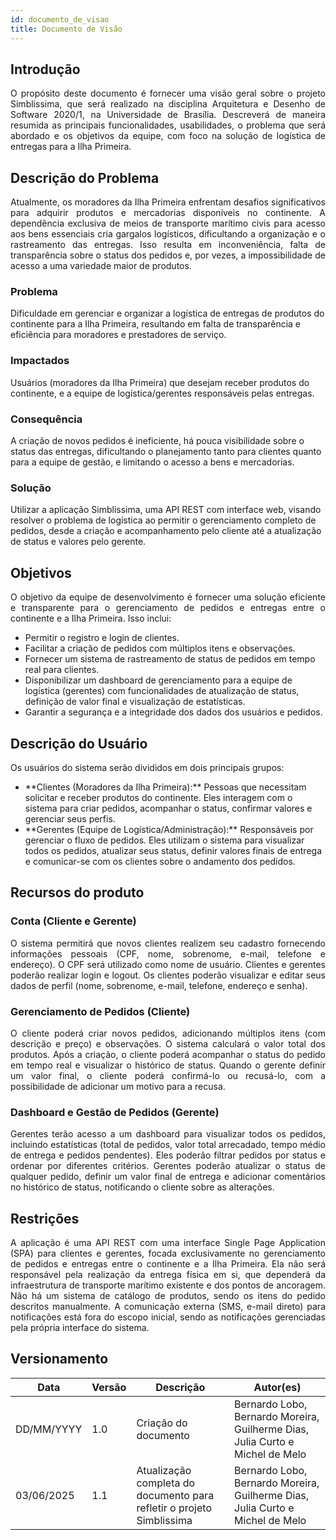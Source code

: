 ```yaml
---
id: documento_de_visao
title: Documento de Visão
---
```

## Introdução

<p align = "justify">
O propósito deste documento é fornecer uma visão geral sobre o projeto Simblissima, que será realizado na disciplina Arquitetura e Desenho de Software 2020/1, na Universidade de Brasília. Descreverá de maneira resumida as principais funcionalidades, usabilidades, o problema que será abordado e os objetivos da equipe, com foco na solução de logística de entregas para a Ilha Primeira.
</p>

## Descrição do Problema 

<p align = "justify">
Atualmente, os moradores da Ilha Primeira enfrentam desafios significativos para adquirir produtos e mercadorias disponíveis no continente. A dependência exclusiva de meios de transporte marítimo civis para acesso aos bens essenciais cria gargalos logísticos, dificultando a organização e o rastreamento das entregas. Isso resulta em inconveniência, falta de transparência sobre o status dos pedidos e, por vezes, a impossibilidade de acesso a uma variedade maior de produtos.
</p>

### Problema

Dificuldade em gerenciar e organizar a logística de entregas de produtos do continente para a Ilha Primeira, resultando em falta de transparência e eficiência para moradores e prestadores de serviço.

### Impactados

Usuários (moradores da Ilha Primeira) que desejam receber produtos do continente, e a equipe de logística/gerentes responsáveis pelas entregas.

### Consequência

A criação de novos pedidos é ineficiente, há pouca visibilidade sobre o status das entregas, dificultando o planejamento tanto para clientes quanto para a equipe de gestão, e limitando o acesso a bens e mercadorias.

### Solução

Utilizar a aplicação Simblissima, uma API REST com interface web, visando resolver o problema de logística ao permitir o gerenciamento completo de pedidos, desde a criação e acompanhamento pelo cliente até a atualização de status e valores pelo gerente.

## Objetivos

<p align = "justify">
O objetivo da equipe de desenvolvimento é fornecer uma solução eficiente e transparente para o gerenciamento de pedidos e entregas entre o continente e a Ilha Primeira. Isso inclui:
<ul>
    <li>Permitir o registro e login de clientes.</li>
    <li>Facilitar a criação de pedidos com múltiplos itens e observações.</li>
    <li>Fornecer um sistema de rastreamento de status de pedidos em tempo real para clientes.</li>
    <li>Disponibilizar um dashboard de gerenciamento para a equipe de logística (gerentes) com funcionalidades de atualização de status, definição de valor final e visualização de estatísticas.</li>
    <li>Garantir a segurança e a integridade dos dados dos usuários e pedidos.</li>
</ul>
</p>

## Descrição do Usuário 

<p align = "justify">
Os usuários do sistema serão divididos em dois principais grupos:
<ul>
    <li>**Clientes (Moradores da Ilha Primeira):** Pessoas que necessitam solicitar e receber produtos do continente. Eles interagem com o sistema para criar pedidos, acompanhar o status, confirmar valores e gerenciar seus perfis.</li>
    <li>**Gerentes (Equipe de Logística/Administração):** Responsáveis por gerenciar o fluxo de pedidos. Eles utilizam o sistema para visualizar todos os pedidos, atualizar seus status, definir valores finais de entrega e comunicar-se com os clientes sobre o andamento dos pedidos.</li>
</ul>
</p>

## Recursos do produto

### Conta (Cliente e Gerente)

<p align = "justify">
O sistema permitirá que novos clientes realizem seu cadastro fornecendo informações pessoais (CPF, nome, sobrenome, e-mail, telefone e endereço). O CPF será utilizado como nome de usuário. Clientes e gerentes poderão realizar login e logout. Os clientes poderão visualizar e editar seus dados de perfil (nome, sobrenome, e-mail, telefone, endereço e senha).
</p>

### Gerenciamento de Pedidos (Cliente)

<p align = "justify">
O cliente poderá criar novos pedidos, adicionando múltiplos itens (com descrição e preço) e observações. O sistema calculará o valor total dos produtos. Após a criação, o cliente poderá acompanhar o status do pedido em tempo real e visualizar o histórico de status. Quando o gerente definir um valor final, o cliente poderá confirmá-lo ou recusá-lo, com a possibilidade de adicionar um motivo para a recusa.
</p>

### Dashboard e Gestão de Pedidos (Gerente)

<p align = "justify">
Gerentes terão acesso a um dashboard para visualizar todos os pedidos, incluindo estatísticas (total de pedidos, valor total arrecadado, tempo médio de entrega e pedidos pendentes). Eles poderão filtrar pedidos por status e ordenar por diferentes critérios. Gerentes poderão atualizar o status de qualquer pedido, definir um valor final de entrega e adicionar comentários no histórico de status, notificando o cliente sobre as alterações.
</p>

## Restrições

<p align = "justify">
A aplicação é uma API REST com uma interface Single Page Application (SPA) para clientes e gerentes, focada exclusivamente no gerenciamento de pedidos e entregas entre o continente e a Ilha Primeira. Ela não será responsável pela realização da entrega física em si, que dependerá da infraestrutura de transporte marítimo existente e dos pontos de ancoragem. Não há um sistema de catálogo de produtos, sendo os itens do pedido descritos manualmente. A comunicação externa (SMS, e-mail direto) para notificações está fora do escopo inicial, sendo as notificações gerenciadas pela própria interface do sistema.
</p>


## Versionamento
| Data | Versão | Descrição | Autor(es) |
| -- | -- | -- | -- |
| DD/MM/YYYY | 1.0 | Criação do documento | Bernardo Lobo, Bernardo Moreira, Guilherme Dias, Julia Curto e Michel de Melo | 
| 03/06/2025 | 1.1 | Atualização completa do documento para refletir o projeto Simblissima | Bernardo Lobo, Bernardo Moreira, Guilherme Dias, Julia Curto e Michel de Melo |